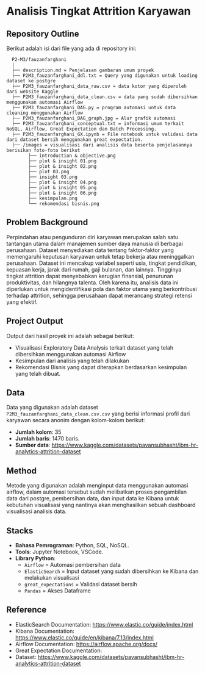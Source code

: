 #  Analisis Tingkat Attrition Karyawan

## Repository Outline
Berikut adalah isi dari file yang ada di repository ini:

```
  P2-M3/fauzanfarghani
  |
  ├── description.md = Penjelasan gambaran umum proyek
  ├── P2M3_fauzanfarghani_ddl.txt = Query yang digunakan untuk loading dataset ke postgre
  ├── P2M3_fauzanfarghani_data_raw.csv = data kotor yang diperoleh dari website Kaggle
  ├── P2M3_fauzanfarghani_data_clean.csv = data yang sudah dibersihkan menggunakan automasi Airflow
  ├── P2M3_fauzanfarghani_DAG.py = program automasi untuk data cleaning menggunakan Airflow
  ├── P2M3_fauzanfarghani_DAG_graph.jpg = Alur grafik automasi
  ├── P2M3_fauzanfarghani_conceptual.txt = informasi umum terkait NoSQL, Airflow, Great Expectation dan Batch Processing.
  ├── P2M3_fauzanfarghani_GX.ipynb = File notebook untuk validasi data dari dataset bersih menggunakan great expectation.
  ├── /images = visualisasi dari analisis data beserta penjelasannya berisikan foto-foto berikut
        ├── introduction & objective.png
        ├── plot & insight 01.png
        ├── plot & insight 02.png
        ├── plot 03.png
        ├── insight 03.png
        ├── plot & insight 04.png
        ├── plot & insight 05.png
        ├── plot & insight 06.png
        ├── kesimpulan.png
        └── rekomendasi bisnis.png
```

## Problem Background
Perpindahan atau pengunduran diri karyawan merupakan salah satu tantangan utama dalam manajemen sumber daya manusia di berbagai perusahaan. Dataset menyediakan data tentang faktor-faktor yang memengaruhi keputusan karyawan untuk tetap bekerja atau meninggalkan perusahaan. Dataset ini mencakup variabel seperti usia, tingkat pendidikan, kepuasan kerja, jarak dari rumah, gaji bulanan, dan lainnya. Tingginya tingkat attrition dapat menyebabkan kerugian finansial, penurunan produktivitas, dan hilangnya talenta. Oleh karena itu, analisis data ini diperlukan untuk mengidentifikasi pola dan faktor utama yang berkontribusi terhadap attrition, sehingga perusahaan dapat merancang strategi retensi yang efektif.

## Project Output
Output dari hasil proyek ini adalah sebagai berikut:
- Visualisasi Exploratory Data Analysis terkait dataset yang telah dibersihkan menggunakan automasi Airflow
- Kesimpulan dari analisis yang telah dilakukan
- Rekomendasi Bisnis yang dapat diterapkan berdasarkan kesimpulan yang telah dibuat.

## Data
Data yang digunakan adalah dataset `P2M3_fauzanfarghani_data_clean.csv.csv` yang berisi informasi profil dari karyawan secara anonim dengan kolom-kolom berikut:
- **Jumlah kolom**: 35
- **Jumlah baris**: 1470 baris.
- **Sumber data**: https://www.kaggle.com/datasets/pavansubhasht/ibm-hr-analytics-attrition-dataset

## Method
Metode yang digunakan adalah menginput data menggunakan automasi airflow, dalam automasi tersebut sudah melibatkan proses pengambilan data dari postgre, pembersihan data, dan input data ke Kibana untuk kebutuhan visualisasi yang nantinya akan menghasilkan sebuah dashboard visualisasi analisis data.

## Stacks
- **Bahasa Pemrograman**: Python, SQL, NoSQL.
- **Tools**: Jupyter Notebook, VSCode.
- **Library Python**:
  - `Airflow` = Automasi pembersihan data
  - `ElasticSearch` = Input dataset yang sudah dibersihkan ke Kibana dan melakukan visualisasi
  - `great_expectations` = Validasi dataset bersih
  - `Pandas` = Akses Dataframe

## Reference
- ElasticSearch Documentation: https://www.elastic.co/guide/index.html
- Kibana Documentation: https://www.elastic.co/guide/en/kibana/7.13/index.html
- Airflow Documentation: https://airflow.apache.org/docs/
- Great Expectation Documentation: 
- Dataset: https://www.kaggle.com/datasets/pavansubhasht/ibm-hr-analytics-attrition-dataset
